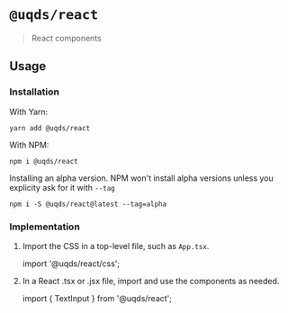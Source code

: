 # `@uqds/react`

> React components

## Usage

### Installation

With Yarn:

```shell
yarn add @uqds/react
```

With NPM:

```shell
npm i @uqds/react
```

Installing an alpha version. NPM won't install alpha versions unless you explicity ask for it with `--tag`

```shell
npm i -S @uqds/react@latest --tag=alpha
```

### Implementation

1. Import the CSS in a top-level file, such as `App.tsx`.

    import '@uqds/react/css';

2. In a React .tsx or .jsx file, import and use the components as needed.

    import { TextInput } from '@uqds/react';

    <TextInput placeholder="Example" />
